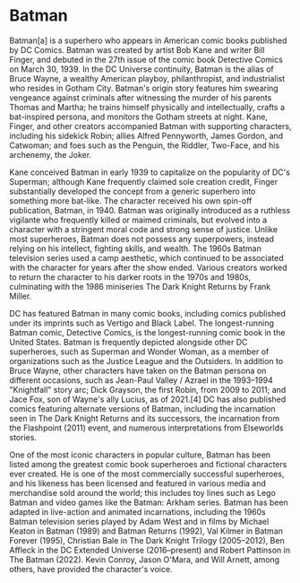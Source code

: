 # Batman  
Batman[a] is a superhero who appears in American comic books published by DC Comics. Batman was created by artist Bob Kane and writer Bill Finger, and debuted in the 27th issue of the comic book Detective Comics on March 30, 1939. In the DC Universe continuity, Batman is the alias of Bruce Wayne, a wealthy American playboy, philanthropist, and industrialist who resides in Gotham City. Batman's origin story features him swearing vengeance against criminals after witnessing the murder of his parents Thomas and Martha; he trains himself physically and intellectually, crafts a bat-inspired persona, and monitors the Gotham streets at night. Kane, Finger, and other creators accompanied Batman with supporting characters, including his sidekick Robin; allies Alfred Pennyworth, James Gordon, and Catwoman; and foes such as the Penguin, the Riddler, Two-Face, and his archenemy, the Joker.

Kane conceived Batman in early 1939 to capitalize on the popularity of DC's Superman; although Kane frequently claimed sole creation credit, Finger substantially developed the concept from a generic superhero into something more bat-like. The character received his own spin-off publication, Batman, in 1940. Batman was originally introduced as a ruthless vigilante who frequently killed or maimed criminals, but evolved into a character with a stringent moral code and strong sense of justice. Unlike most superheroes, Batman does not possess any superpowers, instead relying on his intellect, fighting skills, and wealth. The 1960s Batman television series used a camp aesthetic, which continued to be associated with the character for years after the show ended. Various creators worked to return the character to his darker roots in the 1970s and 1980s, culminating with the 1986 miniseries The Dark Knight Returns by Frank Miller.

DC has featured Batman in many comic books, including comics published under its imprints such as Vertigo and Black Label. The longest-running Batman comic, Detective Comics, is the longest-running comic book in the United States. Batman is frequently depicted alongside other DC superheroes, such as Superman and Wonder Woman, as a member of organizations such as the Justice League and the Outsiders. In addition to Bruce Wayne, other characters have taken on the Batman persona on different occasions, such as Jean-Paul Valley / Azrael in the 1993–1994 "Knightfall" story arc; Dick Grayson, the first Robin, from 2009 to 2011; and Jace Fox, son of Wayne's ally Lucius, as of 2021.[4] DC has also published comics featuring alternate versions of Batman, including the incarnation seen in The Dark Knight Returns and its successors, the incarnation from the Flashpoint (2011) event, and numerous interpretations from Elseworlds stories.

One of the most iconic characters in popular culture, Batman has been listed among the greatest comic book superheroes and fictional characters ever created. He is one of the most commercially successful superheroes, and his likeness has been licensed and featured in various media and merchandise sold around the world; this includes toy lines such as Lego Batman and video games like the Batman: Arkham series. Batman has been adapted in live-action and animated incarnations, including the 1960s Batman television series played by Adam West and in films by Michael Keaton in Batman (1989) and Batman Returns (1992), Val Kilmer in Batman Forever (1995), Christian Bale in The Dark Knight Trilogy (2005–2012), Ben Affleck in the DC Extended Universe (2016–present) and Robert Pattinson in The Batman (2022). Kevin Conroy, Jason O'Mara, and Will Arnett, among others, have provided the character's voice.
